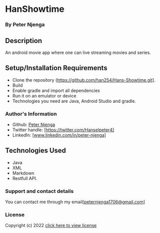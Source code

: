 # HanShowtime
### By **Peter Njenga**
## Description
An android movie app  where one can live streaming movies and series.
## Setup/Installation Requirements
* Clone the repository (https://github.com/han254/Hans-Showtime.git].
* Build
* Enable gradle and import all dependencies
* Run it on an emulator or device
* Technologies you need are Java, Android Studio and gradle.

### Author's Information
* Github: [Peter Njenga](https://github.com/han254)
* Twitter handle: [https://twitter.com/Hanselpeter4]
* LinkedIn: [www.linkedin.com/in/peter-njenga]
## Technologies Used
* Java
* XML
* Markdown
* Restfull API.
### Support and contact details
You can contact me through my email[peternjenga1706@gmail.com]

### License
Copyright (c) 2022 [click here to view license](LICENSE)